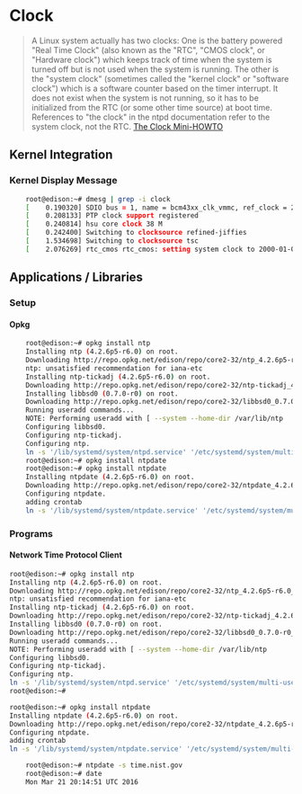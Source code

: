 Clock
==

> A Linux system actually has two clocks: One is the battery powered "Real Time Clock" (also known as the "RTC", "CMOS clock", or "Hardware clock") which keeps track of time when the system is turned off but is not used when the system is running. The other is the "system clock" (sometimes called the "kernel clock" or "software clock") which is a software counter based on the timer interrupt. It does not exist when the system is not running, so it has to be initialized from the RTC (or some other time source) at boot time. References to "the clock" in the ntpd documentation refer to the system clock, not the RTC. [The Clock Mini-HOWTO](http://tldp.org/HOWTO/Clock.html)

## Kernel Integration

### Kernel Display Message

```sh
    root@edison:~# dmesg | grep -i clock
    [    0.190320] SDIO bus = 1, name = bcm43xx_clk_vmmc, ref_clock = 26000000, addr =0x401
    [    0.208133] PTP clock support registered
    [    0.240814] hsu core clock 38 M
    [    0.242400] Switching to clocksource refined-jiffies
    [    1.534698] Switching to clocksource tsc
    [    2.076269] rtc_cmos rtc_cmos: setting system clock to 2000-01-01 00:00:09 UTC (946684809)
```

## Applications / Libraries

### Setup

#### Opkg

```sh
    root@edison:~# opkg install ntp
    Installing ntp (4.2.6p5-r6.0) on root.
    Downloading http://repo.opkg.net/edison/repo/core2-32/ntp_4.2.6p5-r6.0_core2-32.ipk.
    ntp: unsatisfied recommendation for iana-etc
    Installing ntp-tickadj (4.2.6p5-r6.0) on root.
    Downloading http://repo.opkg.net/edison/repo/core2-32/ntp-tickadj_4.2.6p5-r6.0_core2-32.ipk.
    Installing libbsd0 (0.7.0-r0) on root.
    Downloading http://repo.opkg.net/edison/repo/core2-32/libbsd0_0.7.0-r0_core2-32.ipk.
    Running useradd commands...
    NOTE: Performing useradd with [ --system --home-dir /var/lib/ntp                        --no-create-home                 y
    Configuring libbsd0.
    Configuring ntp-tickadj.
    Configuring ntp.
    ln -s '/lib/systemd/system/ntpd.service' '/etc/systemd/system/multi-user.target.wants/ntpd.service'
    root@edison:~# opkg install ntpdate
    root@edison:~# opkg install ntpdate
    Installing ntpdate (4.2.6p5-r6.0) on root.
    Downloading http://repo.opkg.net/edison/repo/core2-32/ntpdate_4.2.6p5-r6.0_core2-32.ipk.
    Configuring ntpdate.
    adding crontab
    ln -s '/lib/systemd/system/ntpdate.service' '/etc/systemd/system/multi-user.target.wants/ntpdate.service'
```

### Programs

#### Network Time Protocol Client

```sh
root@edison:~# opkg install ntp
Installing ntp (4.2.6p5-r6.0) on root.
Downloading http://repo.opkg.net/edison/repo/core2-32/ntp_4.2.6p5-r6.0_core2-32.ipk.
ntp: unsatisfied recommendation for iana-etc
Installing ntp-tickadj (4.2.6p5-r6.0) on root.
Downloading http://repo.opkg.net/edison/repo/core2-32/ntp-tickadj_4.2.6p5-r6.0_core2-32.ipk.
Installing libbsd0 (0.7.0-r0) on root.
Downloading http://repo.opkg.net/edison/repo/core2-32/libbsd0_0.7.0-r0_core2-32.ipk.
Running useradd commands...
NOTE: Performing useradd with [ --system --home-dir /var/lib/ntp                        --no-create-hoy
Configuring libbsd0.
Configuring ntp-tickadj.
Configuring ntp.
ln -s '/lib/systemd/system/ntpd.service' '/etc/systemd/system/multi-user.target.wants/ntpd.service'
root@edison:~# 
```

```sh
root@edison:~# opkg install ntpdate
Installing ntpdate (4.2.6p5-r6.0) on root.
Downloading http://repo.opkg.net/edison/repo/core2-32/ntpdate_4.2.6p5-r6.0_core2-32.ipk.
Configuring ntpdate.
adding crontab
ln -s '/lib/systemd/system/ntpdate.service' '/etc/systemd/system/multi-user.target.wants/ntpdate.servi'
```

```sh
    root@edison:~# ntpdate -s time.nist.gov
    root@edison:~# date
    Mon Mar 21 20:14:51 UTC 2016
```

